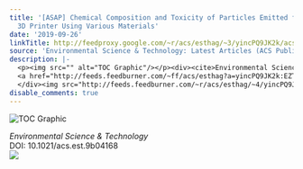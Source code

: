 ```yaml
---
title: '[ASAP] Chemical Composition and Toxicity of Particles Emitted from a Consumer-Level
  3D Printer Using Various Materials'
date: '2019-09-26'
linkTitle: http://feedproxy.google.com/~r/acs/esthag/~3/yincPQ9JK2k/acs.est.9b04168
source: 'Environmental Science & Technology: Latest Articles (ACS Publications)'
description: |-
  <p><img src="" alt="TOC Graphic"/></p><div><cite>Environmental Science & Technology</cite></div><div>DOI: 10.1021/acs.est.9b04168</div><div class="feedflare">
  <a href="http://feeds.feedburner.com/~ff/acs/esthag?a=yincPQ9JK2k:EZTmoFYW-QU:yIl2AUoC8zA"><img src="http://feeds.feedburner.com/~ff/acs/esthag?d=yIl2AUoC8zA" border="0"></img></a>
  </div><img src="http://feeds.feedburner.com/~r/acs/esthag/~4/yincPQ9JK2k" height="1" width="1" ...
disable_comments: true
---
```

<p><img src="" alt="TOC Graphic"/></p><div><cite>Environmental Science & Technology</cite></div><div>DOI: 10.1021/acs.est.9b04168</div><div class="feedflare">
<a href="http://feeds.feedburner.com/~ff/acs/esthag?a=yincPQ9JK2k:EZTmoFYW-QU:yIl2AUoC8zA"><img src="http://feeds.feedburner.com/~ff/acs/esthag?d=yIl2AUoC8zA" border="0"></img></a>
</div><img src="http://feeds.feedburner.com/~r/acs/esthag/~4/yincPQ9JK2k" height="1" width="1" ...